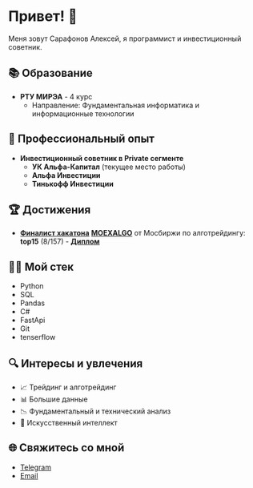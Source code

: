 # Привет! 👋

Меня зовут Сарафонов Алексей, я программист и инвестиционный советник.

## 📚 Образование

- **РТУ МИРЭА** - 4 курс
  - Направление: Фундаментальная информатика и информационные технологии

## 💼 Профессиональный опыт

- **Инвестиционный советник в Private сегменте**
  - **УК Альфа-Капитал** (текущее место работы)
  - **Альфа Инвестиции**
  - **Тинькофф Инвестиции**

## 🏆 Достижения

- **[Финалист хакатона](https://goalgo.ru/)**  **[MOEXALGO](https://github.com/oganalytics/MOEX-ALGO)** от Мосбиржи по алготрейдингу: **top15** (8/157) - **[Диплом](https://drive.google.com/file/d/153_vE3F4-4ph8utzRLz1YoNy0-PvBtuN/view?usp=sharing)**


## 👨‍💻 Мой стек
* Python
* SQL
* Pandas
* C#
* FastApi
* Git
* tenserflow

## 🔍 Интересы и увлечения

- 📈 Трейдинг и алготрейдинг
- 📊 Большие данные
- 📉 Фундаментальный и технический анализ
- 🤖 Искусственный интеллект

## 🌐 Свяжитесь со мной

- [Telegram](https://t.me/oganalytics)
- [Email](lokkcarol2@gmail.com)
